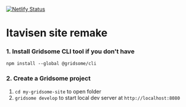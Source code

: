 [![Netlify Status](https://api.netlify.com/api/v1/badges/6084dc51-cd00-4cf3-9241-08759d5a21e4/deploy-status)](https://app.netlify.com/sites/peaceful-swartz-e041b1/deploys)

# Itavisen site remake

### 1. Install Gridsome CLI tool if you don't have

`npm install --global @gridsome/cli`

### 2. Create a Gridsome project

1. `cd my-gridsome-site` to open folder
2. `gridsome develop` to start local dev server at `http://localhost:8080`